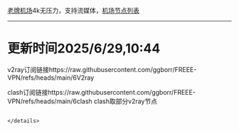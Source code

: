 
[老牌机场](https://www.linghunyun.com/#/register?code=KBcl8cHj)4k无压力，支持流媒体，[机场节点列表](https://github.com/ggborr/FREEE-VPN/blob/main/%E8%8A%82%E7%82%B9%E5%88%97%E8%A1%A8.pdf)
****

# 更新时间2025/6/29,10:44
v2ray订阅链接https://raw.githubusercontent.com/ggborr/FREEE-VPN/refs/heads/main/6V2ray

clash订阅链接https://raw.githubusercontent.com/ggborr/FREEE-VPN/refs/heads/main/6clash
clash取部分v2ray节点
  
 
  
``` 
 
</details>

 

